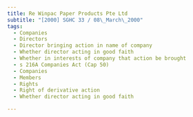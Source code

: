 ```yaml
---
title: Re Winpac Paper Products Pte Ltd
subtitle: "[2000] SGHC 33 / 08\_March\_2000"
tags:
  - Companies
  - Directors
  - Director bringing action in name of company
  - Whether director acting in good faith
  - Whether in interests of company that action be brought
  - s 216A Companies Act (Cap 50)
  - Companies
  - Members
  - Rights
  - Right of derivative action
  - Whether director acting in good faith

---
```


